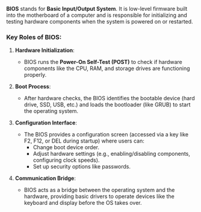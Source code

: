 **BIOS** stands for **Basic Input/Output System**. It is low-level firmware built into the motherboard of a computer and is responsible for initializing and testing hardware components when the system is powered on or restarted.

### Key Roles of BIOS:

1. **Hardware Initialization**:
    
    - BIOS runs the **Power-On Self-Test (POST)** to check if hardware components like the CPU, RAM, and storage drives are functioning properly.
2. **Boot Process**:
    
    - After hardware checks, the BIOS identifies the bootable device (hard drive, SSD, USB, etc.) and loads the bootloader (like GRUB) to start the operating system.
3. **Configuration Interface**:
    
    - The BIOS provides a configuration screen (accessed via a key like F2, F12, or DEL during startup) where users can:
        - Change boot device order.
        - Adjust hardware settings (e.g., enabling/disabling components, configuring clock speeds).
        - Set up security options like passwords.
4. **Communication Bridge**:
    
    - BIOS acts as a bridge between the operating system and the hardware, providing basic drivers to operate devices like the keyboard and display before the OS takes over.